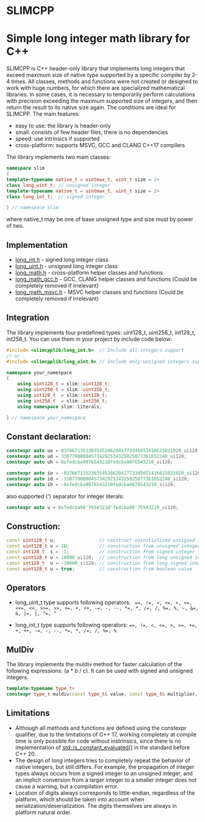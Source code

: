 # SLIMCPP
# Simple long integer math library for C++
SLIMCPP is C++ header-only library that implements long integers that exceed maximum size of native type supported by a specific compiler by 2-4 times. All classes, methods and functions were not created or designed to work with huge numbers, for which there are specialized mathematical libraries. In some cases, it is necessary to temporarily perform calculations with precision exceeding the maximum supported size of integers, and then return the result to its native size again. The conditions are ideal for SLIMCPP.
The main features:
* easy to use: the library is header-only
* small: consists of few header files, there is no dependencies
* speed: use intrinsics if supported
* cross-platform: supports MSVC, GCC and CLANG C++17 compilers

The library implements two main classes:
```c++
namespace slim
{
template<typename native_t = uintmax_t, uint_t size = 2>
class long_uint_t; // unsigned integer
template<typename native_t = uintmax_t, uint_t size = 2>
class long_int_t;  // signed integer

} // namespace slim
```
where native_t may be one of base unsigned type and size must by power of two.
## Implementation
* [long_int.h](include/slimcpplib/long_int.h) - signed long integer class
* [long_uint.h](include/slimcpplib/long_uint.h) - unsigned long integer class
* [long_math.h](include/slimcpplib/long_math.h) - cross-platform helper classes and functions
* [long_math_gcc.h](include/slimcpplib/long_math_gcc.h) - GCC, CLANG helper classes and functions (Could be completely removed if irrelevant)
* [long_math_msvc.h](include/slimcpplib/long_math_msvc.h) - MSVC helper classes and functions (Could be completely removed if irrelevant)
## Integration
The library implements four predefined types: uint128_t, uint256_t, int128_t, int256_t. You can use them in your project by include code below:
```c++
#include <slimcpplib/long_int.h>  // Include all integers support
// or
#include <slimcpplib/long_uint.h> // Include only unsigned integers support

namespace your_namespace
{
    using uint128_t = slim::uint128_t;
    using uint256_t = slim::uint256_t;
    using int128_t  = slim::int128_t;
    using int256_t  = slim::int256_t;
    using namespace slim::literals;

} // namespace your_namespace
```
## Constant declaration:
```c++
constexpr auto uo = 03766713523035452062041773345651416625031020_ui128;  // octal unsigned integer
constexpr auto ud = 338770000845734292534325025077361652240_ui128;       // decimal unsigned integer
constexpr auto uh = 0xfedcba9876543210fedcba9876543210_ui128;            // hexadecimal unsigned integer

constexpr auto io = -03766713523035452062041773345651416625031020_si128; // octal signed integer
constexpr auto id = -338770000845734292534325025077361652240_si128;      // decimal signed integer
constexpr auto ih = -0xfedcba9876543210fedcba9876543210_si128;           // hexadecimal signed integer
```
also supported (') separator for integer literals:
```c++
constexpr auto u = 0xfedcba98'76543210'fedcba98'76543210_ui128;          // hexadecimal unsigned integer
```
## Construction:
```c++
const uint128_t u;                // construct uninitialized unsigned integer
const uint128_t u = 1U;           // construction from unsigned integer
const int128_t  s = -1;           // construction from signed integer
const uint128_t u = 10000_ui128;  // construction from long unsigned integer
const int128_t  u = -10000_si128; // construction from long signed integer
const uint128_t u = true;         // construction from boolean value
```
## Operators
* long_uint_t type supports following operators:
` ==, !=, <, <=, >, >=, <<=, <<, >>=, >>, +=, +, ++, -=, -, --, *=, *, /=, /, %=, %, ~, &=, &, |=, |, ^=, ^`

* long_int_t type supports following operators:
`==, !=, <, <=, >, >=, +=, +, ++, -=, -, --, *=, *, /=, /, %=, %`
## MulDiv
The library implements the muldiv method for faster calculation of the following expressions: (a * b / c). It can be used with signed and unsigned integers.
```c++
template<typename type_t>
constexpr type_t muldiv(const type_t& value, const type_t& multiplier, const type_t& divider) noexcept;
```
## Limitations
* Although all methods and functions are defined using the constexpr qualifier, due to the limitations of C++ 17, working completely at compile time is only possible for code without instrinsics, since there is no implementation of [std::is_constant_evaluated()](https://en.cppreference.com/w/cpp/types/is_constant_evaluated) in the standard before C++ 20.
* The design of long integers tries to completely repeat the behavior of native integers, but still differs. For example, the propagation of integer types always occurs from a signed integer to an unsigned integer, and an implicit conversion from a larger integer to a smaller integer does not cause a warning, but a compilation error.
* Location of digits always corresponds to little-endian, regardless of the platform, which should be taken into account when serialization/deserialization. The digits themselves are always in platform natural order.
